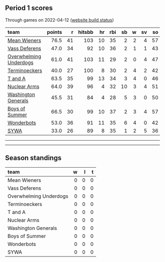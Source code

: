 

## Period 1 scores

Through games on 2022-04-12 ([website build status](https://github.com/brian-bot/pl-site/actions))


|team                                              | points|  r| hitsbb| hr| rbi| sb|  w| sv| so|   era|  whip|
|:-------------------------------------------------|------:|--:|------:|--:|---:|--:|--:|--:|--:|-----:|-----:|
|[Mean Wieners](./meanwieners)                     |   76.5| 41|    103| 10|  35|  2|  2|  4| 57| 2.007| 1.034|
|[Vass Deferens](./vassdeferens)                   |   47.0| 34|     92| 10|  36|  2|  1|  1| 43| 4.373| 1.373|
|[Overwhelming Underdogs](./overwhelmingunderdogs) |   61.0| 41|    103| 11|  29|  2|  0|  4| 47| 3.106| 1.221|
|[Terminoeckers](./terminoeckers)                  |   40.0| 27|    100|  8|  30|  2|  4|  2| 42| 5.233| 1.535|
|[T and A](./tanda)                                |   63.5| 35|     99| 13|  34|  3|  4|  0| 46| 4.649| 1.053|
|[Nuclear Arms](./nucleararms)                     |   64.0| 39|     96|  4|  32| 10|  3|  4| 51| 3.484| 1.161|
|[Washington Generals](./washingtongenerals)       |   45.5| 31|     84|  4|  28|  5|  3|  0| 50| 2.341| 1.179|
|[Boys of Summer](./boysofsummer)                  |   66.5| 30|     99| 10|  37|  2|  3|  4| 57| 4.193| 1.099|
|[Wonderbots](./wonderbots)                        |   53.0| 36|     91| 11|  35|  6|  4|  0| 42| 5.178| 1.438|
|[SYWA](./sywa)                                    |   33.0| 26|     89|  8|  35|  1|  2|  5| 36| 6.197| 1.377|

* * *
* * *

## Season standings


|team                   |  w|  l|  t|
|:----------------------|--:|--:|--:|
|Mean Wieners           |  0|  0|  0|
|Vass Deferens          |  0|  0|  0|
|Overwhelming Underdogs |  0|  0|  0|
|Terminoeckers          |  0|  0|  0|
|T and A                |  0|  0|  0|
|Nuclear Arms           |  0|  0|  0|
|Washington Generals    |  0|  0|  0|
|Boys of Summer         |  0|  0|  0|
|Wonderbots             |  0|  0|  0|
|SYWA                   |  0|  0|  0|


